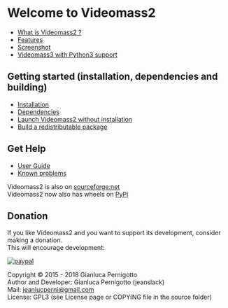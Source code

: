 # Welcome to Videomass2

* [What is Videomass2 ?](about.md)
* [Features](features.md)
* [Screenshot](screenshot.md)
* [Videomass3 with Python3 support](http://jeanslack.github.io/Videomass3)

## Getting started (installation, dependencies and building)

* [Installation](installation.md)
* [Dependencies](dependencies.md)
* [Launch Videomass2 without installation](execute_sources.md)
* [Build a redistributable package](building_package.md)

## Get Help
* [User Guide](videomass2_use.md)
* [Known problems](known_problems.md)

Videomass2 is also on [sourceforge.net](https://sourceforge.net/projects/videomass2/)   
Videomass2 now also has wheels on [PyPi](https://pypi.org/project/videomass2/)   

## Donation   

If you like Videomass2 and you want to support its development, consider making 
a donation.    
This will encourage development:   

[![paypal](https://www.paypalobjects.com/en_US/i/btn/btn_donateCC_LG.gif)](https://www.paypal.com/cgi-bin/webscr?cmd=_s-xclick&hosted_button_id=UKYM7S5U542SJ)

Copyright © 2015 - 2018 Gianluca Pernigotto   
Author and Developer: Gianluca Pernigotto (jeanslack)  
Mail: <jeanlucperni@gmail.com>   
License: GPL3 (see License page or COPYING file in the source folder)


